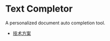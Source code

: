 # Text Completor

A personalized document auto completion tool.

- [技术方案](./docs/technical_proposal.md)

